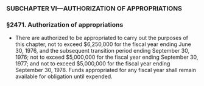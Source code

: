 ### SUBCHAPTER VI—AUTHORIZATION OF APPROPRIATIONS

### §2471. Authorization of appropriations
* There are authorized to be appropriated to carry out the purposes of this chapter, not to exceed $6,250,000 for the fiscal year ending June 30, 1976, and the subsequent transition period ending September 30, 1976; not to exceed $5,000,000 for the fiscal year ending September 30, 1977; and not to exceed $5,000,000 for the fiscal year ending September 30, 1978. Funds appropriated for any fiscal year shall remain available for obligation until expended.